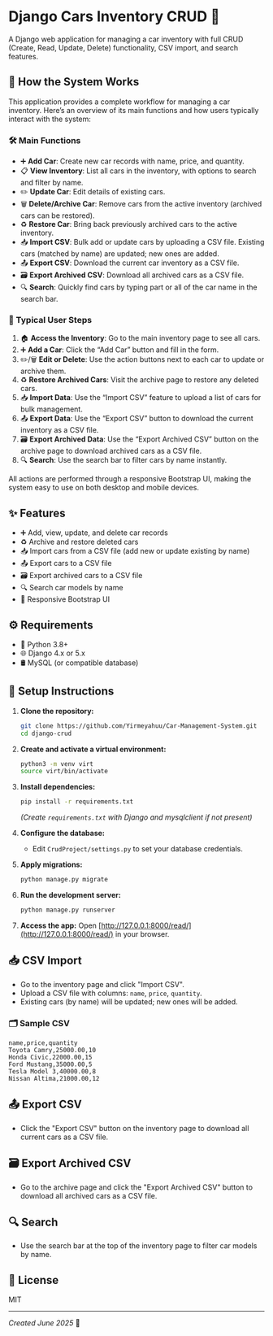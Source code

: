 # Django Cars Inventory CRUD 🚗

A Django web application for managing a car inventory with full CRUD (Create, Read, Update, Delete) functionality, CSV import, and search features.

## 🚦 How the System Works

This application provides a complete workflow for managing a car inventory. Here’s an overview of its main functions and how users typically interact with the system:

### 🛠️ Main Functions
- ➕ **Add Car**: Create new car records with name, price, and quantity.
- 📋 **View Inventory**: List all cars in the inventory, with options to search and filter by name.
- ✏️ **Update Car**: Edit details of existing cars.
- 🗑️ **Delete/Archive Car**: Remove cars from the active inventory (archived cars can be restored).
- ♻️ **Restore Car**: Bring back previously archived cars to the active inventory.
- 📥 **Import CSV**: Bulk add or update cars by uploading a CSV file. Existing cars (matched by name) are updated; new ones are added.
- 📤 **Export CSV**: Download the current car inventory as a CSV file.
- 🗃️ **Export Archived CSV**: Download all archived cars as a CSV file.
- 🔍 **Search**: Quickly find cars by typing part or all of the car name in the search bar.

### 📝 Typical User Steps
1. 🏠 **Access the Inventory**: Go to the main inventory page to see all cars.
2. ➕ **Add a Car**: Click the “Add Car” button and fill in the form.
3. ✏️/🗑️ **Edit or Delete**: Use the action buttons next to each car to update or archive them.
4. ♻️ **Restore Archived Cars**: Visit the archive page to restore any deleted cars.
5. 📥 **Import Data**: Use the “Import CSV” feature to upload a list of cars for bulk management.
6. 📤 **Export Data**: Use the “Export CSV” button to download the current inventory as a CSV file.
7. 🗃️ **Export Archived Data**: Use the “Export Archived CSV” button on the archive page to download archived cars as a CSV file.
8. 🔍 **Search**: Use the search bar to filter cars by name instantly.

All actions are performed through a responsive Bootstrap UI, making the system easy to use on both desktop and mobile devices.

## ✨ Features
- ➕ Add, view, update, and delete car records
- ♻️ Archive and restore deleted cars
- 📥 Import cars from a CSV file (add new or update existing by name)
- 📤 Export cars to a CSV file
- 🗃️ Export archived cars to a CSV file
- 🔍 Search car models by name
- 📱 Responsive Bootstrap UI

## ⚙️ Requirements
- 🐍 Python 3.8+
- 🌐 Django 4.x or 5.x
- 🛢️ MySQL (or compatible database)

## 🚀 Setup Instructions

1. **Clone the repository:**
   ```bash
   git clone https://github.com/Yirmeyahuu/Car-Management-System.git
   cd django-crud
   ```

2. **Create and activate a virtual environment:**
   ```bash
   python3 -m venv virt
   source virt/bin/activate
   ```

3. **Install dependencies:**
   ```bash
   pip install -r requirements.txt
   ```
   *(Create `requirements.txt` with Django and mysqlclient if not present)*

4. **Configure the database:**
   - Edit `CrudProject/settings.py` to set your database credentials.

5. **Apply migrations:**
   ```bash
   python manage.py migrate
   ```

6. **Run the development server:**
   ```bash
   python manage.py runserver
   ```

7. **Access the app:**
   Open [http://127.0.0.1:8000/read/](http://127.0.0.1:8000/read/) in your browser.

## 📥 CSV Import
- Go to the inventory page and click "Import CSV".
- Upload a CSV file with columns: `name`, `price`, `quantity`.
- Existing cars (by name) will be updated; new ones will be added.

### 🗂️ Sample CSV
```
name,price,quantity
Toyota Camry,25000.00,10
Honda Civic,22000.00,15
Ford Mustang,35000.00,5
Tesla Model 3,40000.00,8
Nissan Altima,21000.00,12
```

## 📤 Export CSV
- Click the "Export CSV" button on the inventory page to download all current cars as a CSV file.

## 🗃️ Export Archived CSV
- Go to the archive page and click the "Export Archived CSV" button to download all archived cars as a CSV file.

## 🔍 Search
- Use the search bar at the top of the inventory page to filter car models by name.

## 📝 License
MIT

---
*Created June 2025* 🚗
